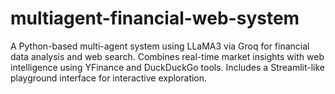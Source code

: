 # multiagent-financial-web-system
A Python-based multi-agent system using LLaMA3 via Groq for financial data analysis and web search. Combines real-time market insights with web intelligence using YFinance and DuckDuckGo tools. Includes a Streamlit-like playground interface for interactive exploration.
